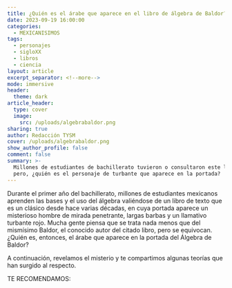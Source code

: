 ```yaml
---
title: ¿Quién es el árabe que aparece en el libro de álgebra de Baldor?
date: 2023-09-19 16:00:00
categories:
  - MEXICANISIMOS
tags:
  - personajes
  - sigloXX
  - libros
  - ciencia
layout: article
excerpt_separator: <!--more-->
mode: immersive
header:
  theme: dark
article_header:
  type: cover
  image:
    src: /uploads/algebrabaldor.png
sharing: true
author: Redacción TYSM
cover: /uploads/algebrabaldor.png
show_author_profile: false
comment: false
summary: >-
  Millones de estudiantes de bachillerato tuvieron o consultaron este libro;
  pero, ¿quién es el personaje de turbante que aparece en la portada?
---
```

Durante el primer año del bachillerato, millones de estudiantes mexicanos aprenden las bases y el uso del álgebra valiéndose de un libro de texto que es un clásico desde hace varias décadas, en cuya portada aparece un misterioso hombre de mirada penetrante, largas barbas y un llamativo turbante rojo. Mucha gente piensa que se trata nada menos que del mismísimo Baldor, el conocido autor del citado libro, pero se equivocan. ¿Quién es, entonces, el árabe que aparece en la portada del Álgebra de Baldor?

A continuación, revelamos el misterio y te compartimos algunas teorías que han surgido al respecto.

TE RECOMENDAMOS:

&nbsp;